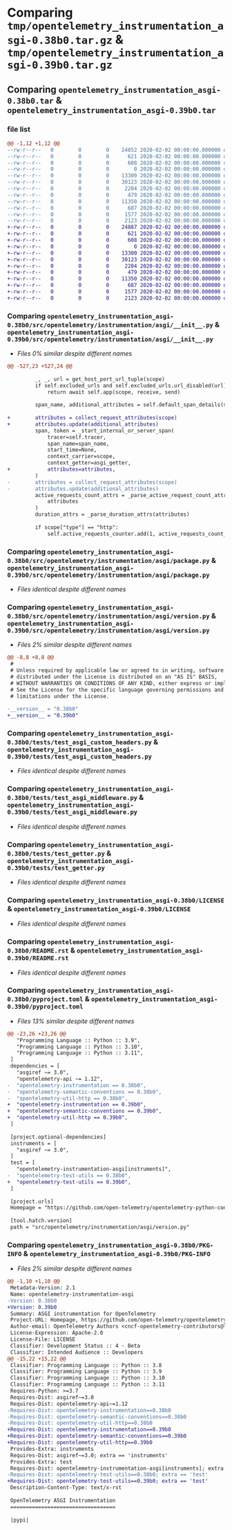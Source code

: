 # Comparing `tmp/opentelemetry_instrumentation_asgi-0.38b0.tar.gz` & `tmp/opentelemetry_instrumentation_asgi-0.39b0.tar.gz`

## Comparing `opentelemetry_instrumentation_asgi-0.38b0.tar` & `opentelemetry_instrumentation_asgi-0.39b0.tar`

### file list

```diff
@@ -1,12 +1,12 @@
--rw-r--r--   0        0        0    24852 2020-02-02 00:00:00.000000 opentelemetry_instrumentation_asgi-0.38b0/src/opentelemetry/instrumentation/asgi/__init__.py
--rw-r--r--   0        0        0      621 2020-02-02 00:00:00.000000 opentelemetry_instrumentation_asgi-0.38b0/src/opentelemetry/instrumentation/asgi/package.py
--rw-r--r--   0        0        0      608 2020-02-02 00:00:00.000000 opentelemetry_instrumentation_asgi-0.38b0/src/opentelemetry/instrumentation/asgi/version.py
--rw-r--r--   0        0        0        0 2020-02-02 00:00:00.000000 opentelemetry_instrumentation_asgi-0.38b0/tests/__init__.py
--rw-r--r--   0        0        0    13300 2020-02-02 00:00:00.000000 opentelemetry_instrumentation_asgi-0.38b0/tests/test_asgi_custom_headers.py
--rw-r--r--   0        0        0    30123 2020-02-02 00:00:00.000000 opentelemetry_instrumentation_asgi-0.38b0/tests/test_asgi_middleware.py
--rw-r--r--   0        0        0     2204 2020-02-02 00:00:00.000000 opentelemetry_instrumentation_asgi-0.38b0/tests/test_getter.py
--rw-r--r--   0        0        0      479 2020-02-02 00:00:00.000000 opentelemetry_instrumentation_asgi-0.38b0/.gitignore
--rw-r--r--   0        0        0    11350 2020-02-02 00:00:00.000000 opentelemetry_instrumentation_asgi-0.38b0/LICENSE
--rw-r--r--   0        0        0      687 2020-02-02 00:00:00.000000 opentelemetry_instrumentation_asgi-0.38b0/README.rst
--rw-r--r--   0        0        0     1577 2020-02-02 00:00:00.000000 opentelemetry_instrumentation_asgi-0.38b0/pyproject.toml
--rw-r--r--   0        0        0     2123 2020-02-02 00:00:00.000000 opentelemetry_instrumentation_asgi-0.38b0/PKG-INFO
+-rw-r--r--   0        0        0    24887 2020-02-02 00:00:00.000000 opentelemetry_instrumentation_asgi-0.39b0/src/opentelemetry/instrumentation/asgi/__init__.py
+-rw-r--r--   0        0        0      621 2020-02-02 00:00:00.000000 opentelemetry_instrumentation_asgi-0.39b0/src/opentelemetry/instrumentation/asgi/package.py
+-rw-r--r--   0        0        0      608 2020-02-02 00:00:00.000000 opentelemetry_instrumentation_asgi-0.39b0/src/opentelemetry/instrumentation/asgi/version.py
+-rw-r--r--   0        0        0        0 2020-02-02 00:00:00.000000 opentelemetry_instrumentation_asgi-0.39b0/tests/__init__.py
+-rw-r--r--   0        0        0    13300 2020-02-02 00:00:00.000000 opentelemetry_instrumentation_asgi-0.39b0/tests/test_asgi_custom_headers.py
+-rw-r--r--   0        0        0    30123 2020-02-02 00:00:00.000000 opentelemetry_instrumentation_asgi-0.39b0/tests/test_asgi_middleware.py
+-rw-r--r--   0        0        0     2204 2020-02-02 00:00:00.000000 opentelemetry_instrumentation_asgi-0.39b0/tests/test_getter.py
+-rw-r--r--   0        0        0      479 2020-02-02 00:00:00.000000 opentelemetry_instrumentation_asgi-0.39b0/.gitignore
+-rw-r--r--   0        0        0    11350 2020-02-02 00:00:00.000000 opentelemetry_instrumentation_asgi-0.39b0/LICENSE
+-rw-r--r--   0        0        0      687 2020-02-02 00:00:00.000000 opentelemetry_instrumentation_asgi-0.39b0/README.rst
+-rw-r--r--   0        0        0     1577 2020-02-02 00:00:00.000000 opentelemetry_instrumentation_asgi-0.39b0/pyproject.toml
+-rw-r--r--   0        0        0     2123 2020-02-02 00:00:00.000000 opentelemetry_instrumentation_asgi-0.39b0/PKG-INFO
```

### Comparing `opentelemetry_instrumentation_asgi-0.38b0/src/opentelemetry/instrumentation/asgi/__init__.py` & `opentelemetry_instrumentation_asgi-0.39b0/src/opentelemetry/instrumentation/asgi/__init__.py`

 * *Files 0% similar despite different names*

```diff
@@ -527,23 +527,24 @@
 
         _, _, url = get_host_port_url_tuple(scope)
         if self.excluded_urls and self.excluded_urls.url_disabled(url):
             return await self.app(scope, receive, send)
 
         span_name, additional_attributes = self.default_span_details(scope)
 
+        attributes = collect_request_attributes(scope)
+        attributes.update(additional_attributes)
         span, token = _start_internal_or_server_span(
             tracer=self.tracer,
             span_name=span_name,
             start_time=None,
             context_carrier=scope,
             context_getter=asgi_getter,
+            attributes=attributes,
         )
-        attributes = collect_request_attributes(scope)
-        attributes.update(additional_attributes)
         active_requests_count_attrs = _parse_active_request_count_attrs(
             attributes
         )
         duration_attrs = _parse_duration_attrs(attributes)
 
         if scope["type"] == "http":
             self.active_requests_counter.add(1, active_requests_count_attrs)
```

### Comparing `opentelemetry_instrumentation_asgi-0.38b0/src/opentelemetry/instrumentation/asgi/package.py` & `opentelemetry_instrumentation_asgi-0.39b0/src/opentelemetry/instrumentation/asgi/package.py`

 * *Files identical despite different names*

### Comparing `opentelemetry_instrumentation_asgi-0.38b0/src/opentelemetry/instrumentation/asgi/version.py` & `opentelemetry_instrumentation_asgi-0.39b0/src/opentelemetry/instrumentation/asgi/version.py`

 * *Files 2% similar despite different names*

```diff
@@ -8,8 +8,8 @@
 #
 # Unless required by applicable law or agreed to in writing, software
 # distributed under the License is distributed on an "AS IS" BASIS,
 # WITHOUT WARRANTIES OR CONDITIONS OF ANY KIND, either express or implied.
 # See the License for the specific language governing permissions and
 # limitations under the License.
 
-__version__ = "0.38b0"
+__version__ = "0.39b0"
```

### Comparing `opentelemetry_instrumentation_asgi-0.38b0/tests/test_asgi_custom_headers.py` & `opentelemetry_instrumentation_asgi-0.39b0/tests/test_asgi_custom_headers.py`

 * *Files identical despite different names*

### Comparing `opentelemetry_instrumentation_asgi-0.38b0/tests/test_asgi_middleware.py` & `opentelemetry_instrumentation_asgi-0.39b0/tests/test_asgi_middleware.py`

 * *Files identical despite different names*

### Comparing `opentelemetry_instrumentation_asgi-0.38b0/tests/test_getter.py` & `opentelemetry_instrumentation_asgi-0.39b0/tests/test_getter.py`

 * *Files identical despite different names*

### Comparing `opentelemetry_instrumentation_asgi-0.38b0/LICENSE` & `opentelemetry_instrumentation_asgi-0.39b0/LICENSE`

 * *Files identical despite different names*

### Comparing `opentelemetry_instrumentation_asgi-0.38b0/README.rst` & `opentelemetry_instrumentation_asgi-0.39b0/README.rst`

 * *Files identical despite different names*

### Comparing `opentelemetry_instrumentation_asgi-0.38b0/pyproject.toml` & `opentelemetry_instrumentation_asgi-0.39b0/pyproject.toml`

 * *Files 13% similar despite different names*

```diff
@@ -23,26 +23,26 @@
   "Programming Language :: Python :: 3.9",
   "Programming Language :: Python :: 3.10",
   "Programming Language :: Python :: 3.11",
 ]
 dependencies = [
   "asgiref ~= 3.0",
   "opentelemetry-api ~= 1.12",
-  "opentelemetry-instrumentation == 0.38b0",
-  "opentelemetry-semantic-conventions == 0.38b0",
-  "opentelemetry-util-http == 0.38b0",
+  "opentelemetry-instrumentation == 0.39b0",
+  "opentelemetry-semantic-conventions == 0.39b0",
+  "opentelemetry-util-http == 0.39b0",
 ]
 
 [project.optional-dependencies]
 instruments = [
   "asgiref ~= 3.0",
 ]
 test = [
   "opentelemetry-instrumentation-asgi[instruments]",
-  "opentelemetry-test-utils == 0.38b0",
+  "opentelemetry-test-utils == 0.39b0",
 ]
 
 [project.urls]
 Homepage = "https://github.com/open-telemetry/opentelemetry-python-contrib/tree/main/instrumentation/opentelemetry-instrumentation-asgi"
 
 [tool.hatch.version]
 path = "src/opentelemetry/instrumentation/asgi/version.py"
```

### Comparing `opentelemetry_instrumentation_asgi-0.38b0/PKG-INFO` & `opentelemetry_instrumentation_asgi-0.39b0/PKG-INFO`

 * *Files 2% similar despite different names*

```diff
@@ -1,10 +1,10 @@
 Metadata-Version: 2.1
 Name: opentelemetry-instrumentation-asgi
-Version: 0.38b0
+Version: 0.39b0
 Summary: ASGI instrumentation for OpenTelemetry
 Project-URL: Homepage, https://github.com/open-telemetry/opentelemetry-python-contrib/tree/main/instrumentation/opentelemetry-instrumentation-asgi
 Author-email: OpenTelemetry Authors <cncf-opentelemetry-contributors@lists.cncf.io>
 License-Expression: Apache-2.0
 License-File: LICENSE
 Classifier: Development Status :: 4 - Beta
 Classifier: Intended Audience :: Developers
@@ -15,22 +15,22 @@
 Classifier: Programming Language :: Python :: 3.8
 Classifier: Programming Language :: Python :: 3.9
 Classifier: Programming Language :: Python :: 3.10
 Classifier: Programming Language :: Python :: 3.11
 Requires-Python: >=3.7
 Requires-Dist: asgiref~=3.0
 Requires-Dist: opentelemetry-api~=1.12
-Requires-Dist: opentelemetry-instrumentation==0.38b0
-Requires-Dist: opentelemetry-semantic-conventions==0.38b0
-Requires-Dist: opentelemetry-util-http==0.38b0
+Requires-Dist: opentelemetry-instrumentation==0.39b0
+Requires-Dist: opentelemetry-semantic-conventions==0.39b0
+Requires-Dist: opentelemetry-util-http==0.39b0
 Provides-Extra: instruments
 Requires-Dist: asgiref~=3.0; extra == 'instruments'
 Provides-Extra: test
 Requires-Dist: opentelemetry-instrumentation-asgi[instruments]; extra == 'test'
-Requires-Dist: opentelemetry-test-utils==0.38b0; extra == 'test'
+Requires-Dist: opentelemetry-test-utils==0.39b0; extra == 'test'
 Description-Content-Type: text/x-rst
 
 OpenTelemetry ASGI Instrumentation
 ==================================
 
 |pypi|
```

